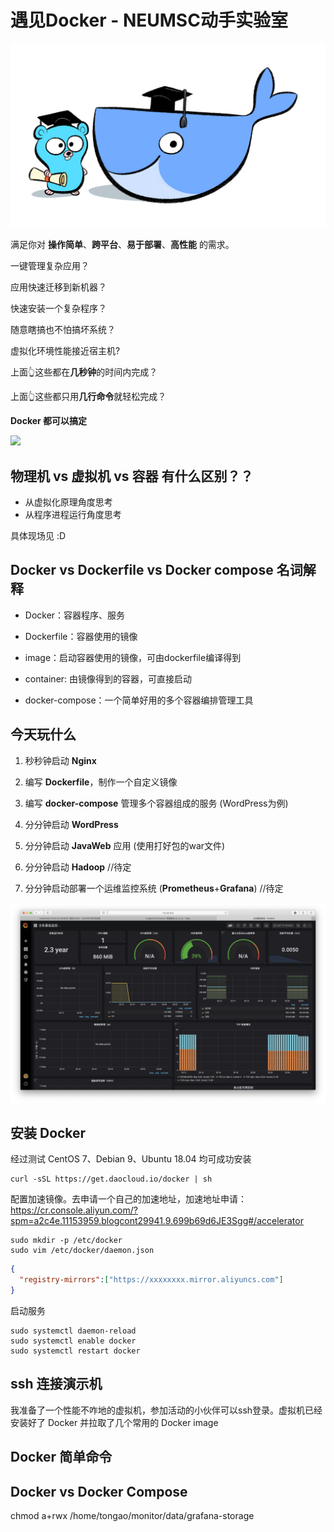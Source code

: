 # 遇见Docker - NEUMSC动手实验室

![head](https://github.com/IvyB/Docker-hand-on-NEUMSC/raw/master/img/head.png)

满足你对 **操作简单**、**跨平台**、**易于部署**、**高性能** 的需求。

一键管理复杂应用？

应用快速迁移到新机器？

快速安装一个复杂程序？

随意瞎搞也不怕搞坏系统？

虚拟化环境性能接近宿主机?

上面👆这些都在**几秒钟**的时间内完成？

上面👆这些都只用**几行命令**就轻松完成？

**Docker 都可以搞定**

![](https://tzr-1251830633.cos.ap-beijing.myqcloud.com/wudi.jpg)



## 物理机 vs 虚拟机 vs 容器 有什么区别？？

- 从虚拟化原理角度思考
- 从程序进程运行角度思考

具体现场见 :D



## Docker vs Dockerfile vs Docker compose 名词解释

- Docker：容器程序、服务

- Dockerfile：容器使用的镜像

- image：启动容器使用的镜像，可由dockerfile编译得到

- container: 由镜像得到的容器，可直接启动

- docker-compose：一个简单好用的多个容器编排管理工具



## 今天玩什么

1. 秒秒钟启动 **Nginx**

2. 编写 **Dockerfile**，制作一个自定义镜像

3. 编写 **docker-compose** 管理多个容器组成的服务 (WordPress为例)
4. 分分钟启动 **WordPress**

5. 分分钟启动 **JavaWeb** 应用 (使用打好包的war文件)

6. 分分钟启动 **Hadoop** //待定

7. 分分钟启动部署一个运维监控系统 (**Prometheus**+**Grafana**) //待定

![mon](https://github.com/IvyB/Docker-hand-on-NEUMSC/raw/master/img/monitor.jpg)

## 安装 Docker

经过测试 CentOS 7、Debian 9、Ubuntu 18.04 均可成功安装

```shell
curl -sSL https://get.daocloud.io/docker | sh  
```

配置加速镜像。去申请一个自己的加速地址，加速地址申请： https://cr.console.aliyun.com/?spm=a2c4e.11153959.blogcont29941.9.699b69d6JE3Sgg#/accelerator

```shell
sudo mkdir -p /etc/docker  
sudo vim /etc/docker/daemon.json  
```

```json
{
  "registry-mirrors":["https://xxxxxxxx.mirror.aliyuncs.com"]
}
```

启动服务

```shell
sudo systemctl daemon-reload  
sudo systemctl enable docker  
sudo systemctl restart docker  
```



## ssh 连接演示机

我准备了一个性能不咋地的虚拟机，参加活动的小伙伴可以ssh登录。虚拟机已经安装好了 Docker 并拉取了几个常用的 Docker image



## Docker 简单命令





## Docker vs Docker Compose



chmod a+rwx /home/tongao/monitor/data/grafana-storage 
